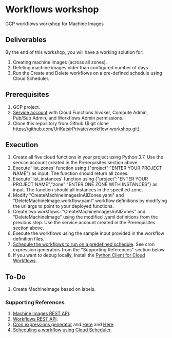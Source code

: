 # Workflows workshop
 GCP workflows workshop for Machine Images

## Deliverables
By the end of this workshop, you will have a working solution for:
1. Creating machine images (across all zones).
2. Deleting machine images older than configured number of days.
3. Run the Create and Delete workflows on a pre-defined schedule using Cloud Scheduler.

## Prerequisites
1. GCP project.
2. [Service account](https://cloud.google.com/iam/docs/creating-managing-service-accounts#creating) with Cloud Functions Invoker, Compute Admin, Pub/Sub Admin, and Workflows Admin permissions.
3. Clone this repository from Github ($ git clone https://github.com/UriKatsirPrivate/workflow-workshop.git).

## Execution
1. Create all five cloud functions in your project using Python 3.7. Use the service account created in the Prerequisites section above.
2. Execute 'list_zones' function using {"project":"ENTER YOUR PROJECT NAME"} as input. The function should return all zones.
3. Execute 'list_instances' function using {"project":"ENTER YOUR PROJECT NAME","zone":"ENTER ONE ZONE WITH INSTANCES"} as input. The function should all instances in the specified zone.
4. Modify "CreateMachineImagesInAllZones.yaml" and "DeleteMachineImage.workflow.yaml" workflow definitions by modifying the url args to point to your deployed functions.
5. Create two workflows: "CreateMachineImagesInAllZones" and "DeleteMachineImage" using the modified .yaml definitions from the previous step. Use the service account created in the Prerequisites section above.
6. Execute the workflows using the sample input provided in the workflow definition files.
7. [Schedule the workflows to run on a predefined schedule](https://cloud.google.com/workflows/docs/schedule-workflow). See cron expression generators from the "Supporting References" section below.
8. If you want to debug locally, Install the [Python Client for Cloud Workflows](https://github.com/googleapis/python-workflows).

## To-Do
1. Create MachineImage based on labels.

### Supporting References
1. [Machine Images REST API](https://cloud.google.com/compute/docs/reference/rest/beta/machineImages).
2. [Workflows REST API](https://cloud.google.com/workflows/docs/reference/executions/rest).
3. [Cron expressions generator](https://www.freeformatter.com/cron-expression-generator-quartz.html) and [Here](https://crontab.cronhub.io/) and [Here](http://www.cronmaker.com/;jsessionid=node01jr1tu19xhphf1oxtzv8emirge173782.node0?0).
4. [Scheduling a workflow using Cloud Scheduler](https://cloud.google.com/workflows/docs/schedule-workflow).